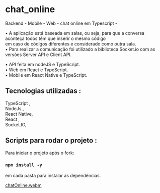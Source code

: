 # chat_online
 Backend - Mobile - Web - chat online em Typescript -
 
• A aplicação está baseada em salas, ou seja, para que a conversa aconteça todos têm que inserir o mesmo código <br/> 
  em caso de códigos diferentes e considerado como outra sala. <br/> 
• Para realizar a comunicação foi utilizado a biblioteca Socket.io com as versões Server API e Client API.  <br/> 

• API feita em nodeJS e TypeScript. <br/> 
• Web em React e TypeScript. <br/> 
• Mobile em React Native e TypeScript. <br/> 

## Tecnologias utilizadas : <br />
TypeScript , <br />
NodeJs , <br />
React Native, <br />
React , <br />
Socket.IO, <br />

##  Scripts para rodar o projeto : 

Para iniciar o projeto após o fork:

### `npm install -y`
em cada pasta para instalar as dependências.
 
[chatOnline.webm](https://github.com/wendellbruno/chat_online/assets/79750052/cf9a7fd3-7b28-41ca-ac38-6d442d3bf64b)
